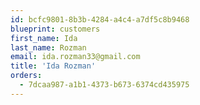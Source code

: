 ```yaml
---
id: bcfc9801-8b3b-4284-a4c4-a7df5c8b9468
blueprint: customers
first_name: Ida
last_name: Rozman
email: ida.rozman33@gmail.com
title: 'Ida Rozman'
orders:
  - 7dcaa987-a1b1-4373-b673-6374cd435975
---
```

